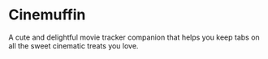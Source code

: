 # Cinemuffin
A cute and delightful movie tracker companion that helps you keep tabs on all the sweet cinematic treats you love. 
